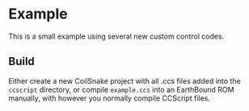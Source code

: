 # Example
This is a small example using several new custom control codes.

## Build
Either create a new CoilSnake project with all .ccs files added into the
`ccscript` directory, or compile `example.ccs` into an EarthBound ROM
manually, with however you normally compile CCScript files.
